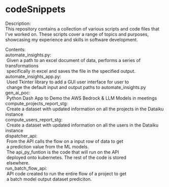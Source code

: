 # codeSnippets  
  
Description:  
This repository contains a collection of various scripts and code files that I've worked on. These scripts cover a range of topics and purposes, showcasing my experience and skills in software development.  
  
Contents:  
automate_insights.py:  
&nbsp;Given a path to an excel document of data, performs a series of transformations  
&nbsp;specifically in excel and saves the file in the specified output.  
automate_insights_app.py:  
&nbsp;Used Tkinter library to add a GUI user interface for user to  
&nbsp;change the default input and output paths to automate_insights.py  
gen_ai_poc:  
&nbsp;Python Dash App to Demo the AWS Bedrock & LLM Models in meetings  
compute_projects_report_stg:  
&nbsp;Create a dataset with updated information on all the projects in the Dataiku instance  
compute_users_report_stg:  
&nbsp;Create a dataset with updated information on all the users in the Dataiku instance  
dispatcher_api:  
&nbsp;From the API calls the flow on a input row of data to get  
&nbsp;a prediction value from the ML models.  
&nbsp;The api_py_funtion is the code that will run on the API  
&nbsp;deployed onto kubernetes.  The rest of the code is stored  
&nbsp;elsewhere.  
run_batch_flow_api:  
&nbsp;API code created to run the entire flow of a project to get  
&nbsp;a batch model output dataset prediciton.  
